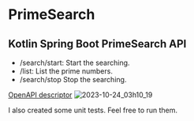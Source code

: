 # PrimeSearch
## Kotlin Spring Boot PrimeSearch API

- /search/start: Start the searching.
- /list: List the prime numbers.
- /search/stop Stop the searching.

[OpenAPI descriptor](https://github.com/Patrik-07/PrimeSearch/blob/master/openapi.json)
![2023-10-24_03h10_19](https://github.com/Patrik-07/PrimeSearch/assets/60797275/d599f21e-98ea-4f2b-8aa7-eabf0f8eb826)

I also created some unit tests. Feel free to run them.
